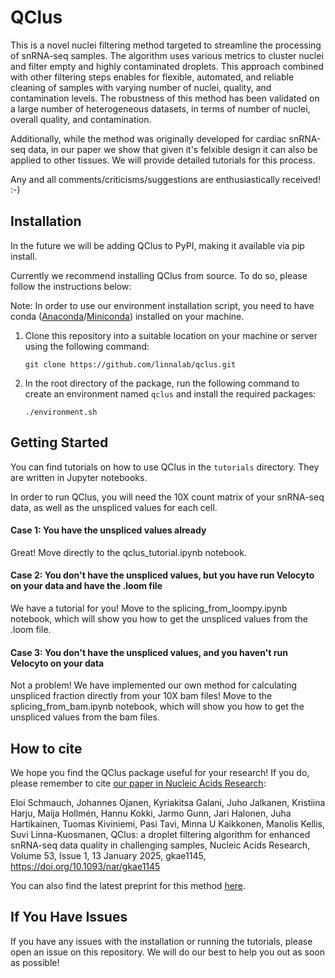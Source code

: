 # QClus

This is a novel nuclei filtering method targeted to streamline the processing of snRNA-seq samples. The algorithm uses various metrics to cluster nuclei and filter empty and highly contaminated droplets. This approach combined with other filtering steps enables for flexible, automated, and reliable cleaning of samples with varying number of nuclei, quality, and contamination levels. The robustness of this method has been validated on a large number of heterogeneous datasets, in terms of number of nuclei, overall quality, and contamination.

Additionally, while the method was originally developed for cardiac snRNA-seq data, in our paper we show that given it's felxible design it can also be applied to other tissues. We will provide detailed tutorials for this process.

Any and all comments/criticisms/suggestions are enthusiastically received! :-)

## Installation

In the future we will be adding QClus to PyPI,  making it available via pip install.

Currently we recommend installing QClus from source. To do so, please follow the instructions below:

Note: In order to use our environment installation script, you need to have conda ([Anaconda](https://docs.anaconda.com/anaconda/install/)/[Miniconda](https://docs.anaconda.com/miniconda/install/)) installed on your machine. 

1. Clone this repository into a suitable location on your machine or server using the following command:

    ```git clone https://github.com/linnalab/qclus.git```
    
2. In the root directory of the package, run the following command to create an environment named ```qclus``` and install the required packages:

    ```./environment.sh```


## Getting Started

You can find tutorials on how to use QClus in the `tutorials` directory. They are written in Jupyter notebooks. 

In order to run QClus, you will need the 10X count matrix of your snRNA-seq data, as well as the unspliced values for each cell.

#### Case 1: You have the unspliced values already

Great! Move directly to the qclus_tutorial.ipynb notebook.

#### Case 2: You don't have the unspliced values, but you have run Velocyto on your data and have the .loom file

We have a tutorial for you! Move to the splicing_from_loompy.ipynb notebook, which will show you how to get the unspliced values from the .loom file.

#### Case 3: You don't have the unspliced values, and you haven't run Velocyto on your data

Not a problem! We have implemented our own method for calculating unspliced fraction directly from your 10X bam files! Move to the splicing_from_bam.ipynb notebook, which will show you how to get the unspliced values from the bam files.

## How to cite

We hope you find the QClus package useful for your research! If you do, please remember to cite [our paper in Nucleic Acids Research](https://doi.org/10.1093/nar/gkae1145):

Eloi Schmauch, Johannes Ojanen, Kyriakitsa Galani, Juho Jalkanen, Kristiina Harju, Maija Hollmén, Hannu Kokki, Jarmo Gunn, Jari Halonen, Juha Hartikainen, Tuomas Kiviniemi, Pasi Tavi, Minna U Kaikkonen, Manolis Kellis, Suvi Linna-Kuosmanen, QClus: a droplet filtering algorithm for enhanced snRNA-seq data quality in challenging samples, Nucleic Acids Research, Volume 53, Issue 1, 13 January 2025, gkae1145, https://doi.org/10.1093/nar/gkae1145

You can also find the latest preprint for this method [here](https://www.biorxiv.org/content/10.1101/2022.10.21.513315v2).

## If You Have Issues

If you have any issues with the installation or running the tutorials, please open an issue on this repository. We will do our best to help you out as soon as possible!



